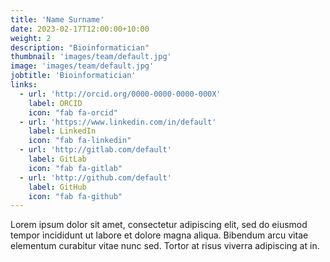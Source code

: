 ```yaml
---
title: 'Name Surname'
date: 2023-02-17T12:00:00+10:00
weight: 2
description: "Bioinformatician"
thumbnail: 'images/team/default.jpg'
image: 'images/team/default.jpg'
jobtitle: 'Bioinformatician'
links:
  - url: 'http://orcid.org/0000-0000-0000-000X'
    label: ORCID
    icon: "fab fa-orcid"
  - url: 'https://www.linkedin.com/in/default'
    label: LinkedIn
    icon: "fab fa-linkedin"
  - url: 'http://gitlab.com/default'
    label: GitLab
    icon: "fab fa-gitlab"
  - url: 'http://github.com/default'
    label: GitHub
    icon: "fab fa-github"
---
```


Lorem ipsum dolor sit amet, consectetur adipiscing elit, sed do eiusmod tempor incididunt ut labore et dolore magna aliqua. Bibendum arcu vitae elementum curabitur vitae nunc sed. Tortor at risus viverra adipiscing at in.
